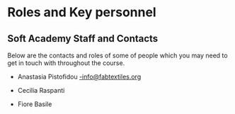 # Roles and Key personnel
## Soft Academy Staff and Contacts

Below are the contacts and roles of some of people which you may need to get in touch with throughout the course.  

- Anastasia Pistofidou -info@fabtextiles.org

- Cecilia Raspanti

- Fiore Basile

